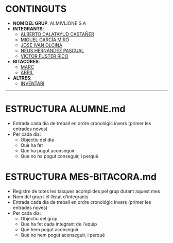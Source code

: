 # CONTINGUTS

- **NOM DEL GRUP**: ALMIVIJONE S.A
- **INTEGRANTS**:
  - [ALBERTO CALATAYUD CASTAÑER](integrants/AlbertoCalatayud.md)
  - [MIGUEL GARCÍA MIRÓ](integrants/miguelgarciamiro.md)
  - [JOSE IVAN OLCINA](integrants/JoseIvanOlcina.md)
  - [NEUS HERNÁNDEZ PASCUAL](integrants/NeusHernandez.md)
  - [VICTOR FUSTER RICO](integrants/VictorFuster.md)
- **BITACORES**:
  - [MARÇ](bitacores/març.md)
  - [ABRIL](bitacores/Abril.md)
- **ALTRES**:
  - [INVENTARI](altres/inventari.md)

---

# ESTRUCTURA ALUMNE.md

- Entrada cada día de treball en ordre cronológic invers (primer les entrades noves)
- Per cada dia:
  - Objectiu del dia
  - Què ha fet
  - Què ha pogut aconseguir
  - Què no ha pogut conseguir, i perquè
  
# ESTRUCTURA MES-BITACORA.md

- Registre de totes les tasques acomplides pel grup durant aquest mes
- Nom del grup i el llistat d'integrants
- Entrada cada día de treball en ordre cronológic invers (primer les entrades noves)
- Per cada dia:
  - Objectiu del grup
  - Què ha fet cada integrant de l'equip
  - Què hem pogut aconseguir
  - Què no hem pogut aconseguir, i perquè
